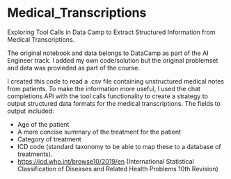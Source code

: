 # Medical_Transcriptions
Exploring Tool Calls in Data Camp to Extract Structured Information from Medical Transcriptions. 

The original notebook and data belongs to DataCamp as part of the AI Engineer track. I added my own code/solution but the original problemset and data was provieded as part of the course. 

I created this code to read a .csv file containing unstructured medical notes from patients. 
To make the information more useful, I used the chat completions API with the tool calls functionality to create a strategy to output structured data formats for the medical transcriptions. 
The fields to output included:
- Age of the patient
- A more concise summary of the treatment for the patient
- Category of treatment
- ICD code (standard taxonomy to be able to map these to a database of treatments).
- https://icd.who.int/browse10/2019/en (International Statistical Classification of Diseases and Related Health Problems 10th Revision)
